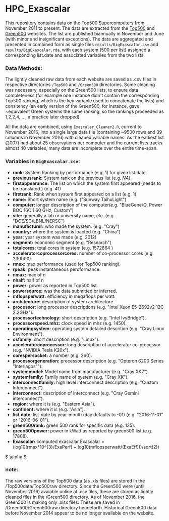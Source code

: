 # HPC_Exascalar

This repository contains data on the Top500 Supercomputers from November 2011 to present. The data are extracted from the [Top500](top500.org) and [Green500](green500.org) websites. The list are published biannually in November and June (with minor and insignificant exceptions). The data are aggregated and presented in combined form as single files `results/BigExascalar.csv` and `results/BigExascalar.rda`, with each system (500 per list) assigned a corresponding list.date and associated variables from the two lists.  

### Data Methods:
The lightly cleaned raw data from each website are saved as .csv files in respective directories `/Top500` and `/Green500` directories. Some cleaning was necessary, especially on the Green500 lists, to ensure data completeness (for example one instance didn't contain the corresponding Top500 ranking, which is the key variable used to concatenate the lists) and consitency (an early version of the Green500, for instance, gave ~equivalent Green systems the same ranking, so the rankings proceeded as 1,2,2,4,... , a practice later dropped).

All the data are combined, using `Exascalar_Cleaner2.R`, current to November 2016, into a single large data file (containing ~9500 rows and 39 columns in November 2016) with cleaned variable names. As the earliest list (2007) had about 25 observations per computer and the current lists tracks almost 40 variables, many data are incomplete over the entire time-span. 

### Variables in `BigExascalar.csv`:  
 - __rank:__ System Ranking by performance (e.g. 1) for given list.date.  
 - __previousrank:__ System rank on the previous list (e.g. _NA_).             
 - __firstappearance:__ The list on which the system first appeared (needs to be translated.) (e.g. 41)
 - __firstrank:__ Rank when system first appeared on a list (e.g. 1)                 
 - __name:__ Short system name (e.g. ("Sunway TaihuLight")
 - __computer:__ longer description of the computer(e.g. "BlueGene/Q, Power BQC 16C 1.60 GHz, Custom")                   
 - __site:__ generally a lab or university name, etc. (e.g. "DOE/SC/LBNL/NERSC")
 - __manufacturer:__ who made the system. (e.g. "Cray")            
 - __country:__ where the system is loacted (e.g. "China")
 - __year:__ year system was made (e.g. 2012)       
 - __segment:__ economic segment (e.g. "Research")  
 - __totalcores:__ total cores in system (e.g. 1572864 )                   
 - __acceleratorcoprocessorcores:__ number of co-processor cores (e.g. 230000).    
 - __rmax:__ max performance (used for Top500 ranking).                        
 - __rpeak:__ peak instantaneous peroformance. 
 - __nmax:__ max of n                   
 - __nhalf:__ half of n
 - __power:__ power as reported in Top500 list.                       
 - __powersource:__ was the data submitted or inferred.  
 - __mflopsperwatt:__ efficiency in megaflops per watt.              
 - __architecture:__ description of system architecture.  
 - __processor:__ long processor descriptions (e.g. "Intel Xeon E5-2692v2 12C 2.2GHz").                  
 - __processortechnology:__ short description (e.g. "Intel IvyBridge").
 - __processorspeed.mhz:__ clock speed in mhz (e.g. 1450).        
 - __operatingsystem:__ operating system detailed descrition (e.g. "Cray Linux Environment").  
 - __osfamily:__ short description (e.g. "Linux").                    
 - __acceleratorcoprocessor:__ long description of accelerator co-processor (e.g. "NVIDIA Tesla K20x").  
 - __corespersocket:__ a number (e.g. 260).              
 - __processorgeneration:__ processor description (e.g. "Opteron 6200 Series \"Interlagos\"").  
 - __systemmodel:__ Model name from manufacturer (e.g. "Cray XK7").                
 - __systemfamily:__ Family name of system (e.g. "Cray XK").  
 - __interconnectfamily:__ high level interconnect description (e.g. "Custom Interconnect").          
 - __interconnect:__ description of interconnect (e.g. "Cray Gemini interconnect").  
 - __region:__ where it is (e.g. "Eastern Asia").                    
 - __continent:__ where it is (e.g. "Asia").  
 - __list.date:__ list-date by year-month (day defaults to -01) (e.g. "2016-11-01" or "2016-06-01").                        
 - __green500rank:__ green 500 rank for specific data (e.g. 135).  
 - __green500power:__ power in kWatt as reported by green500 list.(e.g. 17808).              
 - __Exascalar:__ computed exascalar Exascalar = (log10(rmax\*10^{3}/ExaPerf) + log10(mflopsperwatt/(ExaEff)))/sqrt(2))

$ \alpha $

### note:  
The raw versions of the Top500 data (as .xls files) are stored in the /Top500data/Top500raw directory. Since the Green500 were (until November 2016) avaiable online at .csv files, these are stored as lightly cleaned files in the /Green500 directory. As of November 2016, the Green500 is making only .xlsx files. These are saved in /Green500/Green500raw directory henceforth. Historical Green500 data before November 2014 appear to be no longer available on the website.







